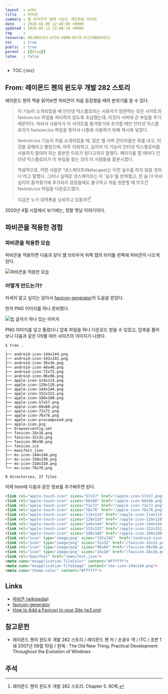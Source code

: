 ```yaml
---
layout  : wiki
title   : 파비콘
summary : 웹 브라우저 탭에 나오는 개인화된 아이콘
date    : 2020-02-09 12:48:09 +0900
updated : 2020-05-13 23:08:16 +0900
tag     : 
resource: 40/0D91E3-4759-48DB-BCC8-5C278B854511
toc     : true
public  : true
parent  : [[blog]]
latex   : false
---
```

* TOC
{:toc}

## From: 레이몬드 첸의 윈도우 개발 282 스토리

레이몬드 첸의 책을 읽어보면 파비콘이 처음 등장했을 때의 분위기를 알 수 있다.

> 이 기능이 소개되었을 때 인터넷 익스플로러는 사용자가 방문하는 모든 사이트의 favicon.ico 파일을 처리하지 않도록 조심했는데, 이것이 서버에 큰 부담을 주기 때문이다.
따라서 사용자가 이 사이트를 즐겨찾기에 추가할 때만 인터넷 익스플로러가 favicon.ico 파일을 찾아서 나중에 사용하기 위해 캐시에 넣었다.
>
> favicon.ico 기능이 처음 소개되었을 때, 많은 웹 서버 관리자들은 화를 내고, 이것을 공해라고 불렀으며, 아주 미워하고, 심지어 이 기능이 인터넷 익스플로러를 사용하지 말아야 하는 충분한 이유가 된다고까지 말했다. 페이지를 열 때마다 인터넷 익스플로러가 이 파일을 찾는 것이 이 사람들을 흥분시켰다.
>
> 역설적으로, 어떤 사람은 '넷스케이프(Netscape)는 이런 실수를 하지 않을 것이다'라고 말했다. 그러나 실제로 넷스케이프는 이 '실수'를 반복했고, 한 술 더 떠서 심지어 즐겨찾기에 추가되지 않았음에도 불구하고 처음 방문할 때 무조건 favicon.ico 파일을 다운로드했다.
>
> 지금은 누가 대역폭을 낭비하고 있을까?[^raymond-60]

2020년 4월 시점에서 보기에는, 정말 옛날 이야기이다.


## 파비콘을 적용한 경험
### 파비콘을 적용한 모습

파비콘을 적용하면 다음과 같이 웹 브라우저 위쪽 탭의 타이틀 왼쪽에 파비콘이 나오게 된다.

![파비콘을 적용한 모습]( /resource/wiki/favicon/favicon.png )

### 어떻게 만드는가?

자세히 알고 싶지는 않아서 [favicon-generator][generator]의 도움을 받았다.

먼저 PNG 이미지를 하나 준비했다.

![립 글자가 하나 있는 이미지]( /resource/johngrib.png )

PNG 이미지를 넣고 돌렸더니 압축 파일을 하나 다운로드 받을 수 있었고, 압축을 풀어 보니 다음과 같은 OS별 여러 사이즈의 이미지가 나왔다.

```
$ tree .
.
├── android-icon-144x144.png
├── android-icon-192x192.png
├── android-icon-36x36.png
├── android-icon-48x48.png
├── android-icon-72x72.png
├── android-icon-96x96.png
├── apple-icon-114x114.png
├── apple-icon-120x120.png
├── apple-icon-144x144.png
├── apple-icon-152x152.png
├── apple-icon-180x180.png
├── apple-icon-57x57.png
├── apple-icon-60x60.png
├── apple-icon-72x72.png
├── apple-icon-76x76.png
├── apple-icon-precomposed.png
├── apple-icon.png
├── browserconfig.xml
├── favicon-16x16.png
├── favicon-32x32.png
├── favicon-96x96.png
├── favicon.ico
├── manifest.json
├── ms-icon-144x144.png
├── ms-icon-150x150.png
├── ms-icon-310x310.png
└── ms-icon-70x70.png

0 directories, 27 files
```

이제 html에 다음과 같은 정보를 추가해주면 된다.

```html
<link rel="apple-touch-icon" sizes="57x57" href="/apple-icon-57x57.png">
<link rel="apple-touch-icon" sizes="60x60" href="/apple-icon-60x60.png">
<link rel="apple-touch-icon" sizes="72x72" href="/apple-icon-72x72.png">
<link rel="apple-touch-icon" sizes="76x76" href="/apple-icon-76x76.png">
<link rel="apple-touch-icon" sizes="114x114" href="/apple-icon-114x114.png">
<link rel="apple-touch-icon" sizes="120x120" href="/apple-icon-120x120.png">
<link rel="apple-touch-icon" sizes="144x144" href="/apple-icon-144x144.png">
<link rel="apple-touch-icon" sizes="152x152" href="/apple-icon-152x152.png">
<link rel="apple-touch-icon" sizes="180x180" href="/apple-icon-180x180.png">
<link rel="icon" type="image/png" sizes="192x192"  href="/android-icon-192x192.png">
<link rel="icon" type="image/png" sizes="32x32" href="/favicon-32x32.png">
<link rel="icon" type="image/png" sizes="96x96" href="/favicon-96x96.png">
<link rel="icon" type="image/png" sizes="16x16" href="/favicon-16x16.png">
<link rel="manifest" href="/manifest.json">
<meta name="msapplication-TileColor" content="#ffffff">
<meta name="msapplication-TileImage" content="/ms-icon-144x144.png">
<meta name="theme-color" content="#ffffff">
```

## Links

- [파비콘 (wikipedia)][wikipedia]
- [favicon-generator][generator]
- [How to Add a Favicon to your Site (w3.org)]( https://www.w3.org/2005/10/howto-favicon )

[wikipedia]: https://ko.wikipedia.org/wiki/파비콘
[generator]: https://www.favicon-generator.org/

## 참고문헌

- 레이몬드 첸의 윈도우 개발 282 스토리 / 레이몬드 첸 저 / 손광수 역 / ITC / 초판 1쇄 2007년 09월 10일 / 원제 : The Old New Thing: Practical Development Throughout the Evolution of Windows

## 주석

[^raymond-60]: 레이몬드 첸의 윈도우 개발 282 스토리. Chapter 5. 60쪽.
